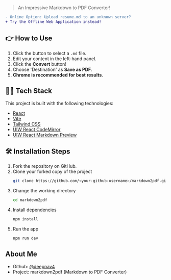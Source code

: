 <h1 align="center"></h1>

> An Impressive Markdown to PDF Converter!
```diff
- Online Option: Upload resume.md to an unknown server?
+ Try the Offline Web Application instead!
```



## 👉 How to Use
1. Click the button to select a `.md` file.
2. Edit your content in the left-hand panel.
3. Click the **Convert** button!
4. Choose 'Destination' as **Save as PDF**.
5. **Chrome is recommended for best results**.

## 👨‍🔧 Tech Stack

This project is built with the following technologies:

- [React](https://react.dev/)
- [Vite](https://vitejs.dev/)
- [Tailwind CSS](https://tailwindcss.com/)
- [UIW React CodeMirror](https://uiwjs.github.io/react-codemirror/)
- [UIW React Markdown Preview](https://github.com/uiwjs/react-markdown-preview)

## 🛠️ Installation Steps

1. Fork the repository on GitHub.
2. Clone your forked copy of the project
   ```bash
   git clone https://github.com/<your-github-username>/markdown2pdf.git
   ```
3. Change the working directory
   ```bash
   cd markdown2pdf
   ```
4. Install dependencies
   ```bash
   npm install
   ```
5. Run the app
   ```bash
   npm run dev
   ```
      
## About Me
- Github: [@deepnav4](https://github.com/deepnav4)
- Project: markdown2pdf (Markdown to PDF Converter)

